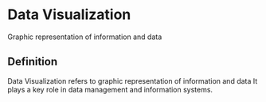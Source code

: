 # Data Visualization

Graphic representation of information and data

## Definition
Data Visualization refers to graphic representation of information and data It plays a key role in data management and information systems.
